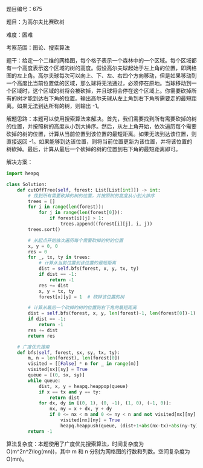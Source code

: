 题目编号：675

题目：为高尔夫比赛砍树

难度：困难

考察范围：图论、搜索算法

题干：给定一个二维的网格图，每个格子表示一个森林中的一个区域。每个区域都有一个高度表示这个区域的树的高度。假设高尔夫球起始于左上角的位置，即网格图的左上角。高尔夫球每次可以向上、下、左、右四个方向移动，但是如果移动到一个高度比当前位置低的区域，那么球将无法通过，必须停在原地。当球移动到一个区域时，这个区域的树将会被砍掉，并且球将会停在这个区域上。你需要砍掉所有的树才能到达右下角的位置。输出高尔夫球从左上角到右下角所需要走的最短距离。如果无法到达所有的树，则输出 -1。

解题思路：本题可以使用搜索算法来解决。首先，我们需要找到所有需要砍掉的树的位置，并按照树的高度从小到大排序。然后，从左上角开始，依次遍历每个需要砍掉的树的位置，计算从当前位置到该位置的最短距离。如果无法到达该位置，则直接返回 -1。如果能够到达该位置，则将当前位置更新为该位置，并将该位置的树砍掉。最后，计算从最后一个砍掉的树的位置到右下角的最短距离即可。

解决方案：

```python
import heapq

class Solution:
    def cutOffTree(self, forest: List[List[int]]) -> int:
        # 找到所有需要砍掉的树的位置，并按照树的高度从小到大排序
        trees = []
        for i in range(len(forest)):
            for j in range(len(forest[0])):
                if forest[i][j] > 1:
                    trees.append((forest[i][j], i, j))
        trees.sort()

        # 从起点开始依次遍历每个需要砍掉的树的位置
        x, y = 0, 0
        res = 0
        for _, tx, ty in trees:
            # 计算从当前位置到该位置的最短距离
            dist = self.bfs(forest, x, y, tx, ty)
            if dist == -1:
                return -1
            res += dist
            x, y = tx, ty
            forest[x][y] = 1  # 砍掉该位置的树

        # 计算从最后一个砍掉的树的位置到右下角的最短距离
        dist = self.bfs(forest, x, y, len(forest)-1, len(forest[0])-1)
        if dist == -1:
            return -1
        res += dist
        return res

    # 广度优先搜索
    def bfs(self, forest, sx, sy, tx, ty):
        m, n = len(forest), len(forest[0])
        visited = [[False] * n for _ in range(m)]
        visited[sx][sy] = True
        queue = [(0, sx, sy)]
        while queue:
            dist, x, y = heapq.heappop(queue)
            if x == tx and y == ty:
                return dist
            for dx, dy in [(0, 1), (0, -1), (1, 0), (-1, 0)]:
                nx, ny = x + dx, y + dy
                if 0 <= nx < m and 0 <= ny < n and not visited[nx][ny] and forest[nx][ny] > 0:
                    visited[nx][ny] = True
                    heapq.heappush(queue, (dist+1+abs(nx-tx)+abs(ny-ty), nx, ny))
        return -1
```

算法复杂度：本题使用了广度优先搜索算法，时间复杂度为 O(m^2n^2\log(mn))，其中 m 和 n 分别为网格图的行数和列数。空间复杂度为 O(mn)。